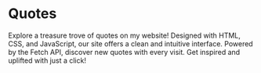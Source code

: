 # Quotes

Explore a treasure trove of quotes on my website! Designed with HTML, CSS, and JavaScript, our site offers a clean and intuitive interface. Powered by the Fetch API, discover new quotes with every visit. Get inspired and uplifted with just a click!
